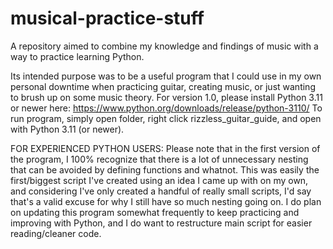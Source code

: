 # musical-practice-stuff
A repository aimed to combine my knowledge and findings of music with a way to practice learning Python.

Its intended purpose was to be a useful program that I could use in my own personal downtime when practicing guitar, creating music, or just wanting to brush up
on some music theory. For version 1.0, please install Python 3.11 or newer here: https://www.python.org/downloads/release/python-3110/ 
To run program, simply open folder, right click rizzless_guitar_guide, and open with Python 3.11 (or newer).

FOR EXPERIENCED PYTHON USERS: Please note that in the first version of the program, I 100% recognize that there is a lot of unnecessary nesting that can be avoided by
defining functions and whatnot. This was easily the first/biggest script I've created using an idea I came up with on my own, and considering I've only created a handful of really small scripts, I'd say that's a valid excuse for why I still have so much nesting going on. I do plan on updating this program somewhat frequently to keep
practicing and improving with Python, and I do want to restructure main script for easier reading/cleaner code.  
